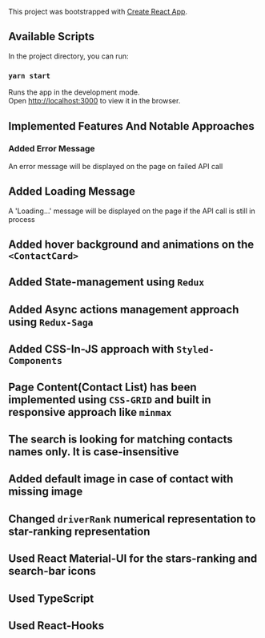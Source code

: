 This project was bootstrapped with [Create React App](https://github.com/facebook/create-react-app).

## Available Scripts

In the project directory, you can run:

### `yarn start`

Runs the app in the development mode.<br />
Open [http://localhost:3000](http://localhost:3000) to view it in the browser.

## Implemented Features And Notable Approaches

### Added Error Message
An error message will be displayed on the page on failed API call

## Added Loading Message
A 'Loading...' message will be displayed on the page if the API call is still in process

## Added hover background and animations on the `<ContactCard>`

## Added State-management using `Redux`

## Added Async actions management approach using `Redux-Saga`

## Added CSS-In-JS approach with `Styled-Components`

## Page Content(Contact List) has been implemented using `CSS-GRID` and built in responsive approach like `minmax`

## The search is looking for matching contacts names only. It is case-insensitive

## Added default image in case of contact with missing image

## Changed `driverRank` numerical representation to star-ranking representation

## Used React Material-UI for the stars-ranking and search-bar icons 

## Used TypeScript

## Used React-Hooks